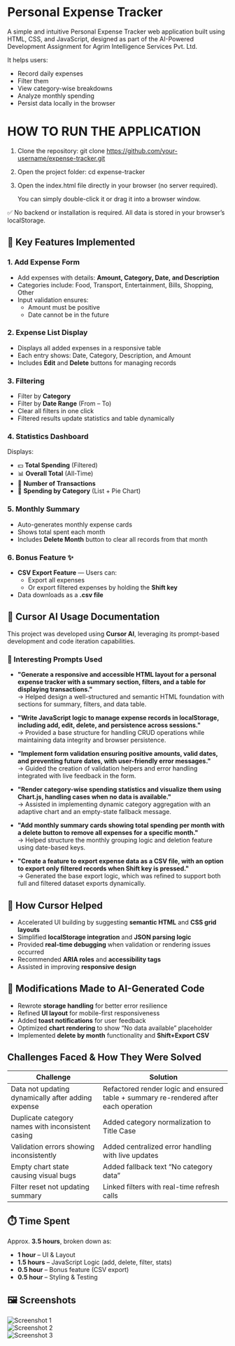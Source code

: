 # Personal Expense Tracker

A simple and intuitive Personal Expense Tracker web application built using HTML, CSS, and JavaScript, designed as part of the AI-Powered Development Assignment for Agrim Intelligence Services Pvt. Ltd.

It helps users:
- Record daily expenses
- Filter them
- View category-wise breakdowns
- Analyze monthly spending
- Persist data locally in the browser

# HOW TO RUN THE APPLICATION 

1. Clone the repository: git clone https://github.com/your-username/expense-tracker.git
2. Open the project folder: cd expense-tracker
3. Open the index.html file directly in your browser (no server required).

   You can simply double-click it or drag it into a browser window.

✅ No backend or installation is required.
All data is stored in your browser’s localStorage.


## 🌟 Key Features Implemented

### 1. Add Expense Form
- Add expenses with details: **Amount, Category, Date, and Description**  
- Categories include: Food, Transport, Entertainment, Bills, Shopping, Other  
- Input validation ensures:
  - Amount must be positive
  - Date cannot be in the future

### 2. Expense List Display
- Displays all added expenses in a responsive table  
- Each entry shows: Date, Category, Description, and Amount  
- Includes **Edit** and **Delete** buttons for managing records

### 3. Filtering
- Filter by **Category**  
- Filter by **Date Range** (From – To)  
- Clear all filters in one click  
- Filtered results update statistics and table dynamically

### 4. Statistics Dashboard
Displays:
- 💵 **Total Spending** (Filtered)  
- 📊 **Overall Total** (All-Time)  
- 🧾 **Number of Transactions**  
- 🧠 **Spending by Category** (List + Pie Chart)  

### 5. Monthly Summary
- Auto-generates monthly expense cards  
- Shows total spent each month  
- Includes **Delete Month** button to clear all records from that month

### 6. Bonus Feature ✨
- **CSV Export Feature** — Users can:
  - Export all expenses  
  - Or export filtered expenses by holding the **Shift key**  
- Data downloads as a **.csv file**


## 🧠 Cursor AI Usage Documentation

This project was developed using **Cursor AI**, leveraging its prompt-based development and code iteration capabilities.


### 💬 Interesting Prompts Used

- **"Generate a responsive and accessible HTML layout for a personal expense tracker with a summary section, filters, and a table for displaying transactions."**  
  → Helped design a well-structured and semantic HTML foundation with sections for summary, filters, and data table.

- **"Write JavaScript logic to manage expense records in localStorage, including add, edit, delete, and persistence across sessions."**  
  → Provided a base structure for handling CRUD operations while maintaining data integrity and browser persistence.

- **"Implement form validation ensuring positive amounts, valid dates, and preventing future dates, with user-friendly error messages."**  
  → Guided the creation of validation helpers and error handling integrated with live feedback in the form.

- **"Render category-wise spending statistics and visualize them using Chart.js, handling cases when no data is available."**  
  → Assisted in implementing dynamic category aggregation with an adaptive chart and an empty-state fallback message.

- **"Add monthly summary cards showing total spending per month with a delete button to remove all expenses for a specific month."**  
  → Helped structure the monthly grouping logic and deletion feature using date-based keys.

- **"Create a feature to export expense data as a CSV file, with an option to export only filtered records when Shift key is pressed."**  
  → Generated the base export logic, which was refined to support both full and filtered dataset exports dynamically.


## 🧩 How Cursor Helped

- Accelerated UI building by suggesting **semantic HTML** and **CSS grid layouts**  
- Simplified **localStorage integration** and **JSON parsing logic**  
- Provided **real-time debugging** when validation or rendering issues occurred  
- Recommended **ARIA roles** and **accessibility tags**  
- Assisted in improving **responsive design**


## 🔧 Modifications Made to AI-Generated Code

- Rewrote **storage handling** for better error resilience  
- Refined **UI layout** for mobile-first responsiveness  
- Added **toast notifications** for user feedback  
- Optimized **chart rendering** to show “No data available” placeholder  
- Implemented **delete by month** functionality and **Shift+Export CSV**


##  Challenges Faced & How They Were Solved

| Challenge                                          | Solution                                                                             |
| -------------------------------------------------- | ------------------------------------------------------------------------------------ |
| Data not updating dynamically after adding expense | Refactored render logic and ensured table + summary re-rendered after each operation |
| Duplicate category names with inconsistent casing | Added category normalization to Title Case                                           |
| Validation errors showing inconsistently           | Added centralized error handling with live updates                                   |
| Empty chart state causing visual bugs              | Added fallback text “No category data”                                               |
| Filter reset not updating summary                  | Linked filters with real-time refresh calls                                          |


## ⏱️ Time Spent

Approx. **3.5 hours**, broken down as:

- **1 hour** – UI & Layout  
- **1.5 hours** – JavaScript Logic (add, delete, filter, stats)  
- **0.5 hour** – Bonus feature (CSV export)  
- **0.5 hour** – Styling & Testing


## 🖼️ Screenshots

![Screenshot 1](screenshots/screenshot1.png)  
![Screenshot 2](screenshots/screenshot2.png)  
![Screenshot 3](screenshots/screenshot3.png)  









